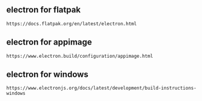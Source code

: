 ## electron for flatpak

    https://docs.flatpak.org/en/latest/electron.html

## electron for appimage
    https://www.electron.build/configuration/appimage.html

## electron for windows
    https://www.electronjs.org/docs/latest/development/build-instructions-windows

